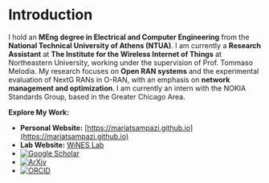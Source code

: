 # Introduction

I hold an **MEng degree in Electrical and Computer Engineering** from the **National Technical University of Athens (NTUA)**. I am currently a **Research Assistant** at **The Institute for the Wireless Internet of Things** at Northeastern University, working under the supervision of Prof. Tommaso Melodia. My research focuses on **Open RAN systems** and the experimental evaluation of NextG RANs in O-RAN, with an emphasis on **network management and optimization**. I am currently an intern with the NOKIA Standards Group, based in the Greater Chicago Area.

**Explore My Work:**  
- **Personal Website:** [https://mariatsampazi.github.io](https://mariatsampazi.github.io)  
- **Lab Website:** [WiNES Lab](https://ece.northeastern.edu/wineslab/Maria.php)
- [![Google Scholar](https://img.shields.io/badge/Google_Scholar-4285F4?style=flat&logo=googlescholar&logoColor=white)](https://scholar.google.com/citations?user=PeHgVWsAAAAJ&hl=en)
- [![ArXiv](https://img.shields.io/badge/arXiv-B31B1B?style=flat&logo=arxiv&logoColor=white)](https://arxiv.org/search/cs?searchtype=author&query=Tsampazi,+M)
- [![ORCID](https://img.shields.io/badge/ORCID-A6CE39?style=flat&logo=orcid&logoColor=white)](https://orcid.org/my-orcid?orcid=0009-0007-4030-6281)  







<!--
**mariatsampazi/mariatsampazi** is a ✨ _special_ ✨ repository because its `README.md` (this file) appears on your GitHub profile.

Here are some ideas to get you started:

- 🔭 I’m currently working on ...
- 🌱 I’m currently learning ...
- 👯 I’m looking to collaborate on ...
- 🤔 I’m looking for help with ...
- 💬 Ask me about ...
- 📫 How to reach me: ...
- 😄 Pronouns: ...
- ⚡ Fun fact: ...
-->
